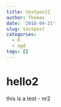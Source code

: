 ```yaml
---
title: testpost2
author: Thomas
date: '2018-04-21'
slug: testpost
categories:
  - R
  - ogd
tags: []
---
```


# hello2

this is a test - nr2
